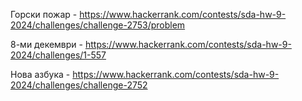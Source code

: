 Горски пожар - https://www.hackerrank.com/contests/sda-hw-9-2024/challenges/challenge-2753/problem

8-ми декември - https://www.hackerrank.com/contests/sda-hw-9-2024/challenges/1-557

Нова азбука - https://www.hackerrank.com/contests/sda-hw-9-2024/challenges/challenge-2752
